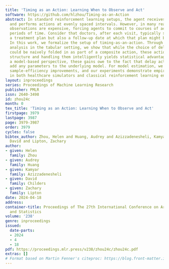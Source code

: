 ```yaml
---
title: 'Timing as an Action: Learning When to Observe and Act'
software: https://github.com/hlzhou/Timing-as-an-Action
abstract: In standard reinforcement learning setups, the agent receives observations
  and performs actions at evenly spaced intervals. However, in many real-world settings,
  observations are expensive, forcing agents to commit to courses of action for designated
  periods of time. Consider that doctors, after each visit, typically set not only
  a treatment plan but also a follow-up date at which that plan might be revised.
  In this work, we formalize the setup of timing-as-an-action. Through theoretical
  analysis in the tabular setting, we show that while the choice of delay intervals
  could be naively folded in as part of a composite action, these actions have a special
  structure and handling them intelligently yields statistical advantages. Taking
  a model-based perspective, these gains owe to the fact that delay actions do not
  add any parameters to the underlying model. For model estimation, we provide provable
  sample-efficiency improvements, and our experiments demonstrate empirical improvements
  in both healthcare simulators and classical reinforcement learning environments.
layout: inproceedings
series: Proceedings of Machine Learning Research
publisher: PMLR
issn: 2640-3498
id: zhou24c
month: 0
tex_title: 'Timing as an Action: Learning When to Observe and Act'
firstpage: 3979
lastpage: 3987
page: 3979-3987
order: 3979
cycles: false
bibtex_author: Zhou, Helen and Huang, Audrey and Azizzadenesheli, Kamyar and Childers,
  David and Lipton, Zachary
author:
- given: Helen
  family: Zhou
- given: Audrey
  family: Huang
- given: Kamyar
  family: Azizzadenesheli
- given: David
  family: Childers
- given: Zachary
  family: Lipton
date: 2024-04-18
address:
container-title: Proceedings of The 27th International Conference on Artificial Intelligence
  and Statistics
volume: '238'
genre: inproceedings
issued:
  date-parts:
  - 2024
  - 4
  - 18
pdf: https://proceedings.mlr.press/v238/zhou24c/zhou24c.pdf
extras: []
# Format based on Martin Fenner's citeproc: https://blog.front-matter.io/posts/citeproc-yaml-for-bibliographies/
---
```

